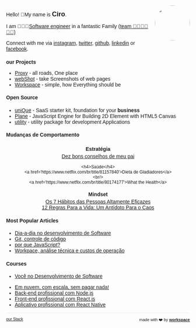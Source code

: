 <script>

  if (window.location.protocol != "https:"){
      window.location.protocol = "https";
  } 
  document.title = "Ciro Cesar Maciel - WebSite";
  
  const link = document.createElement('link');
  
  link.id = 'dynamic-favicon';
  link.rel = 'shortcut icon';
  link.href = 'https://raw.githubusercontent.com/ciro-maciel/website/master/assets/favicon.ico';
  
  document.head.appendChild(link);  
 
</script>

<link href="https://fonts.googleapis.com/css?family=Montserrat&display=swap" rel="stylesheet">


<script>
!function(e,t){"object"==typeof exports&&"object"==typeof module?module.exports=t():"function"==typeof define&&define.amd?define([],t):"object"==typeof exports?exports.$=t():e.$=t()}(window,(function(){return function(e){var t={};function n(r){if(t[r])return t[r].exports;var i=t[r]={i:r,l:!1,exports:{}};return e[r].call(i.exports,i,i.exports,n),i.l=!0,i.exports}return n.m=e,n.c=t,n.d=function(e,t,r){n.o(e,t)||Object.defineProperty(e,t,{enumerable:!0,get:r})},n.r=function(e){"undefined"!=typeof Symbol&&Symbol.toStringTag&&Object.defineProperty(e,Symbol.toStringTag,{value:"Module"}),Object.defineProperty(e,"__esModule",{value:!0})},n.t=function(e,t){if(1&t&&(e=n(e)),8&t)return e;if(4&t&&"object"==typeof e&&e&&e.__esModule)return e;var r=Object.create(null);if(n.r(r),Object.defineProperty(r,"default",{enumerable:!0,value:e}),2&t&&"string"!=typeof e)for(var i in e)n.d(r,i,function(t){return e[t]}.bind(null,i));return r},n.n=function(e){var t=e&&e.__esModule?function(){return e.default}:function(){return e};return n.d(t,"a",t),t},n.o=function(e,t){return Object.prototype.hasOwnProperty.call(e,t)},n.p="",n(n.s=0)}([function(e,t,n){"use strict";var r;n.r(t),n.d(t,"H",(function(){return o}));var i=document.createElement("script"),o={init:function(e,t){void 0===t&&(t=!1),i.addEventListener("load",(function(){(r=new window.Highlight(t)).initialize(e)}))},identify:function(e,t){o.onHighlightReady((function(){return r.identify(e,t)}))},onHighlightReady:function(e){var t=setInterval((function(){r&&r.ready&&(clearInterval(t),e())}),200)}};window.H=o;i.setAttribute("src","https://static.highlight.run/index.js?"+(new Date).getMilliseconds()),i.setAttribute("type","text/javascript"),document.getElementsByTagName("head")[0].appendChild(i)}])}));
window.H.init(42)
</script>

<!-- Global site tag (gtag.js) - Google Analytics -->
<script async src="https://www.googletagmanager.com/gtag/js?id=UA-162788873-1"></script>
<script>
  window.dataLayer = window.dataLayer || [];
  function gtag(){dataLayer.push(arguments);}
  gtag('js', new Date());

  gtag('config', 'UA-162788873-1');
</script>


<script data-ad-client="ca-pub-8432926598980780" async src="https://pagead2.googlesyndication.com/pagead/js/adsbygoogle.js"></script>

<div style="text-align: right; float: right">
<img width="96" style="border-radius: 60px;" src="https://avatars0.githubusercontent.com/u/349602?s=460&u=cf310de88444a92133decdaa8b8e75ffc5e77975&v=4" height="96" alt="">
</div>

Hello! 👋My name is <strong style='font-size:18px'>Ciro</strong>.

I am 👨🏽‍💻[Software engineer](/software-engineer) in a fantastic Family <a href="https://www.instagram.com/p/B_FxtLjJfeI/">(team 👨🏽👩🏻👦🏻)</a>

<!--
I am 👨🏽‍🏫Entrepreneur in <strong style='font-size:16px'>People</strong> and 👨🏽‍💻[Software engineer](/software-engineer) in a fantastic Family <a href="https://www.instagram.com/p/B_FxtLjJfeI/">(team 👨🏽👩🏻👦🏻)</a>

uma história autêntica de sobrevivência pessoal, coragem e determinação - https://microangel.so/p/bootstrapping-2-0

Se você está lendo isso, significa que está se perguntando o que temos a dizer e o que pretendemos. O que pretendemos é muito simples: queremos construir ótimos produtos com uma ótima equipe(Familia). Achamos que um grande produto é aquele que fornece valor para as <strong style='font-size:16px'>Pessoas</strong>, resolvendo uma dor real.

Acreditamos que um grande time é aquele em que você está cercado por pessoas que se preocupam com o seu trabalho e também são tipo, amigável e de suporte. Sabemos que há muitas pessoas excelentes por aí que pensam o mesmo. Trabalhamos em Famila, e isso é algo de que temos muito orgulho.

A melhor maneira de entender do que estamos falando é nos conhecer. Embora não possamos encontrar todos pessoalmente, esperamos que este site lhe dê uma ideia melhor sobre quem somos. E se você gosta do que vê aqui, diga-nos e, com sorte, você poderá participar e ajudar a tornar nosso produto e equipe ainda melhores.
-->


Connect with me via [instagram](https://www.instagram.com/ciro.maciel/), [twitter](https://twitter.com/by_ciro_maciel), [github](https://github.com/ciro-maciel), [linkedin](https://www.linkedin.com/in/ciro-maciel/) or [facebook](https://www.facebook.com/by.ciro.maciel).

<!--
<iframe width="640" height="480" style="border:1px solid #eeeeee;" src="https://3dviewer.net/embed.html#model=assets/models/solids.obj,assets/models/solids.mtl$camera=-1.4499,-7.7060,6.1154,3.1367,1.4671,0.0000,0.0000,2.2204e-16,-1.0000"></iframe>
-->
<!--
<div id="aed933ef50-8bd0-11eb-b09d-010ab7c360ba"></div>
<script async src="https://cdn.allears.cc/embed.js"></script>
-->

<!--
Subscribe to get my weekly newsletter and latest articles.
https://nathanbarry.com/about/
<form action="https://forms.ciro-maciel.me/s/p/23cbcde6119db97f?refresh=https%3A%2F%2Fforms.ciro-maciel.me%2F%23test" method="POST"><label>Your name:<input type="text" name="name" required=""></label><label>Your email:<input type="email" name="email" required=""></label>
<button type="submit">Send</button></form>
-->


<!--
Você tem uma ideia brilhante ou uma necessidade que deve ser solucionada com Software? Me chame para bater um papo, vamos conversar a respeito.&nbsp;[<img src="https://www.convertte.com.br/cvtt/wp-content/themes/cvtt_v3/assets/gerador-link-new/images/wpp-logo.svg" alt="" style="height:15px;width:15px;">](https://api.whatsapp.com/send?phone=5511986166966)

[the How and Why?](/how-and-why) | [how do we deliver Value?](/deliver-value) | [technologies I use](/technologies)
-->

### our Projects
- <a href="http://proxy.ciro-maciel.me/" target="_blank">Proxy</a> - all roads, One place
- <a href="https://webshot.ciro-maciel.me/" target="_blank">webShot</a> - take Screenshots of web pages
- <a href="https://workspace.ciro-maciel.me/" target="_blank">Workspace</a> - simple, how Everything should be

<!--
### our Products
- [Proxy](http://proxy.ciro-maciel.me/) - all roads, One place
- https://github.com/amitness/learning
-->

<!--
### our Products
- [Projects](http://projects.ciro-maciel.me/) - simple, how Everything should be
- [Groups](http://groups.ciro-maciel.me/) - 
- [Forms](http://forms.ciro-maciel.me/) - powerful forms Anywhere
- [Pages](http://pages.ciro-maciel.me/) - quick pages for Everyone
- [Campaigns](https://campaigns.ciro-maciel.me/) - turn Leads into new Customers
- [Sales](https://sales.ciro-maciel.me/) - vendas de itens
- [Store](https://store.ciro-maciel.me/) - e-commerce
- [Shop](https://shop.ciro-maciel.me/) - 
- [Pay](http://pay.ciro-maciel.me/) - fast payments Anytime
- [Chats](http://chats.ciro-maciel.me/) - 
- [Sites](http://sites.ciro-maciel.me/) - 
- [Docs](http://docs.ciro-maciel.me/) - https://www.gitbook.com/
- [Reports](http://reports.ciro-maciel.me/) - 
- [Analytics](http://analytics.ciro-maciel.me/) - 
- [CRM](http://crm.ciro-maciel.me/) - your customer First
- [WebShot](http://webshot.ciro-maciel.me/) - take Screenshots of web pages
-->

#### Open Source
- [uniQue]() - SaaS starter kit, foundation for your **business**
- [Plane](https://github.com/c37-cnc/plane.js) - JavaScript Engine for Building 2D Element with HTML5 Canvas
- [utility](https://github.com/ciro-maciel/utility) - utility package for development Applications


<!--
https://www.indiehackers.com/post/26-saas-starter-kits-boilerplates-based-on-your-favourite-programming-language-framework-35387161e0
https://www.saaspegasus.com/
https://usegravity.app/
-->


#### Mudanças de Comportamento

<div class="flex-row-container">
  <div class="flex-row-item">
    <h4>Estratégia</h4>
    <a href='https://amzn.to/3dgMgym'>Dez bons conselhos de meu pai</a>

    <h4>Saúde</h4>
    <a href='https://www.netflix.com/br/title/81157840'>Dieta de Gladiadores</a>
    <br/>
    <a href='https://www.netflix.com/br/title/80174177'>What the Health</a>
  </div>
  <div class="flex-row-item">
    <h4>Mindset</h4>
    <a href='https://amzn.to/3plKmid'>Os 7 Hábitos das Pessoas Altamente Eficazes</a>
    <br/>
    <a href='https://amzn.to/3u0ug0X'>12 Regras Para a Vida: Um Antídoto Para o Caos</a>
  </div>
</div>

<!--
##### Negócio
- [Sprint. O Método Usado no Google...](https://amzn.to/3aqQWjn)
- [Receita Previsível](https://amzn.to/37gCNTI)
-->

#### Most Popular Articles

- [Dia-a-dia no desenvolvimento de Software]()
- [Git, controle de código]()
- [por que JavaScript?]()
- [Workpace, análise técnica e custos de operação]()


<!--
<div class="flex-row-container">
  <div class="flex-row-item">
  <h4>Software engineer</h4>
    <ul>
      <li>
        <a href=''>Dia-a-dia no desenvolvimento de Software</a>
      </li>
      <li>
        <a href=''>Git, controle de código</a>
      </li>
      <li>
        <a href=''>por que JavaScript?</a>
      </li>
      <li>
        <a href=''>Workpace, análise técnica e custos de operação</a>
      </li>
    </ul>
  </div>

  <div class="flex-row-item">
    <ul>
      <li>
        <a href=''>Salesforce, o que é?</a>
      </li>
      <li>
        <a href=''>Salesforce, quando usar?</a>
      </li>
      <li>
        <a href=''>Salesforce, quando não usar?</a>
      </li>
      <li>
        <a href=''>Salesforce, quero aprender, por onde devo começar?</a>
      </li>
    </ul>
  </div>
</div>
-->
  

 

#### Courses

- [Você no Desenvolvimento de Software](https://www.udemy.com/course/draft/3844612)
<!--- [Salesforce, abrace seu Futuro!](https://www.udemy.com/course/draft/3844860)-->
- [Em nuvem, com escala, sem pagar nada!](https://www.udemy.com/course/draft/3846052)
- [Back-end profissional com Node.js](https://www.udemy.com/course/draft/3844514)
- [Front-end profissional com React.js](https://www.udemy.com/course/draft/3844452)
- [Aplicativo profissional com React Native]()



<!--
  <div class="flex-row-item">
    <h4 >SaaS entrepreneur</h4>
    <ul>
      <li>
        <a href=''>Quais são os investimentos de um Software?</a>
      </li>
      <li>
        <a href=''>Workpace, análise</a>
      </li>
    </ul>
  </div>
##### SaaS entrepreneur
- [Quais são os investimentos de um Software?]()
- [Workpace, análise]()
##### Software engineer
- [Dia-a-dia no desenvolvimento de Software]()
- [Como um Software pode mudar sua empresa?]()
- [Git, controle de código]()
##### Salesforce specialist
- [Salesforce, o que é?]()
- [Salesforce, quando usar?]()
- [Salesforce, quando não usar?]()
- [Salesforce, quero aprender, por onde devo começar?]()
- [Salesforce, oque aconteceu com o mercado de trabalho?]()
-->







<!--
#### Courses
- [Planejando um SaaS de sucesso](https://www.udemy.com/course/draft/3844544)
- [Ferramentas e Métodos de Trabalho](https://www.udemy.com/course/draft/3844612)
- [Back-end profissional com Node.js](https://www.udemy.com/course/draft/3844514)
- [Front-end profissional com React.js](https://www.udemy.com/course/draft/3844452)
-->



<!--
https://brianbalfour.com/
-->

<!--
- [Self Coaching](https://www.ibccoaching.com.br/nossos-cursos/formacao-em-psc/)
-->

<!--
#### Useful links | Tools
- [Amazon Web Services](https://aws.amazon.com/)
- [Indie Hackers](https://www.indiehackers.com/)
- [Nomad List](https://nomadlist.com/)
- [Visa List](https://visalist.io/)
- [Tyler Tringas](https://tylertringas.com/)
- [Preetam Nath](https://www.preetamnath.com/)
- https://nathanbarry.com/good-things/
- https://brianbalfour.com/
- https://github.com/raineorshine/npm-check-updates
-->

<!--
### Clients
- [Odonto Hora](https://odontohora.com.br/) - Formação de preço como estratégia do consultório odontológico
-->

<!--
### Latest Articles
- [the How and Why?](/how-and-why)
- [how do we deliver Value?](/deliver-value)
- [technologies I use](/technologies)
-->

<!--
### Latest Articles
- [Tools - Why?](http://ciro-maciel.me/)
- [Nucleus - Architecture](http://ciro-maciel.me/)
- [WebShot - Architecture](http://ciro-maciel.me/)
- [Git - Introduction](https://www.linkedin.com/posts/activity-6493062320330145792-mb74)
-->

<!--
### Books
- [The Modern Web](https://github.com/ciro-maciel/book-the-modern-web) - history and the development of Modern Web Applications - WIP
- [The Event Web](https://github.com/ciro-maciel/book-the-event-web) - WIP
- [The Intelligence of Machines](https://github.com/ciro-maciel/book-the-intelligence-of-machines) - My point of view on The Intelligence of Machines - WIP
-->

<!--
### References
- [Before and After Product-Market Fit with Peter and Calvin from Segment](https://www.indiehackers.com/podcast/032-peter-and-calvin-of-segment)
- [Surviving a Year Without Revenue · "The Next Google" · How to Raise Prices](https://www.indiehackers.com/post/surviving-a-year-without-revenue-the-next-google-how-to-raise-prices-a5d148db78)
- [GrowthHackers](https://growthhackers.com/posts)
- [Marketing Examples](https://marketingexamples.com/)
- [Raio-UX - Análise de cases de UX](https://www.youtube.com/playlist?list=PLETDaKe6jXDMEmU3MA6nK1LGBx7xge8U-)
- [Semantic UI](https://semantic-ui.com/)
- [Ant Design](https://ant.design/)
- [Kitten Tricks](https://github.com/akveo/kittenTricks)
- [Eva Icons](https://github.com/akveo/eva-icons)
- [10 modern layouts in 1 line of CSS](http://youtube.com/watch?v=qm0IfG1GyZU)
- novas gerações dão mais importância à experiência do que à marca - https://neofeed.com.br/blog/home/por-que-o-seu-diretor-de-tecnologia-precisa-saber-mais-sobre-negocios/
- ajudam a desenhar estratégias de negócio - https://neofeed.com.br/blog/home/por-que-o-seu-diretor-de-tecnologia-precisa-saber-mais-sobre-negocios/
- ambientes legados obsoletos e falta de talentos adequados - https://neofeed.com.br/blog/home/por-que-o-seu-diretor-de-tecnologia-precisa-saber-mais-sobre-negocios/
-->

<hr />

<div style="text-align: left; float: left;">
  <a href="/stack" style="font-size: 11px">
    our Stack
  </a>
</div>

<div style="text-align: right; float: right;">
 <span style="font-size: 11px"> made with ❤️  by </span>
 <a href="http://workspace.ciro-maciel.me" style="font-size: 11px" target="_blank">
   <strong style="font-size: 11px">workspace</strong>
 </a>
</div>

<style>
 * {
    font-family: 'Montserrat', sans-serif !important;
     font-size: 14px;
  }
 h1 {
    font-size: 26px; 
 }
 h1 a{
    display: none;
 }
 h1:after {
  content: 'Ciro Cesar Maciel';
 }
 .container-lg{
  max-width: 900px
 }
 hr {
  height: 0px !important;
  border-bottom: 1px solid #eaecef !important;
  margin-bottom: 10px !important;
 }
.flex-row-container {
    display: flex;
    flex-wrap: wrap;
    align-items: center;
    justify-content: center;
    align-items: stretch;
}
.flex-row-container > .flex-row-item {
    flex: 1 1 50%; /*grow | shrink | basis */
    min-width: 250px;
    padding: 0 10px;
}
.flex-row-container > .flex-row-item > h4 {
  margin: 4px 0 !important;
 }
.flex-row-container > .flex-row-item {
  text-align: center;
 }
.flex-row-container > .flex-row-item > ul {
  padding-left: 0px;
 }
.flex-row-container > .flex-row-item > ul > li {
  text-align: center;
  list-style: none;
 }
</style>
